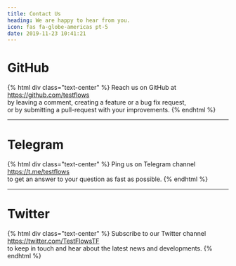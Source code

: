 ```yaml
---
title: Contact Us
heading: We are happy to hear from you.
icon: fas fa-globe-americas pt-5
date: 2019-11-23 10:41:21
---
```


# <div class="fab fa-2x fa-github text-success"></div>
# GitHub

{% html div class="text-center" %}
Reach us on GitHub at https://github.com/testflows  
by leaving a comment, creating a feature or a bug fix request,  
or by submitting a pull-request with your improvements.
{% endhtml %}

---

# <div class="fab fa-2x fa-telegram-plane text-success"></div>
# Telegram

{% html div class="text-center" %}
Ping us on Telegram channel https://t.me/testflows  
to get an answer to your question as fast as possible.
{% endhtml %}

---

# <div class="fab fa-2x fa-twitter text-success"></div>
# Twitter

{% html div class="text-center" %}
Subscribe to our Twitter channel https://twitter.com/TestFlowsTF  
to keep in touch and hear about the latest news and developments.
{% endhtml %}


